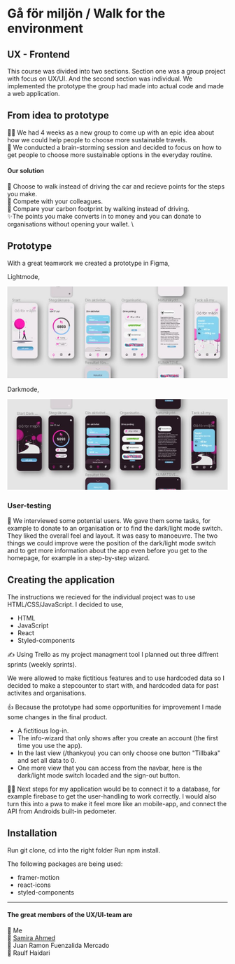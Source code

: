 # Gå för miljön / Walk for the environment

## UX - Frontend 

This course was divided into two sections. Section one was a group project with focus on UX/UI. And the second section was individual. We implemented the prototype the group had made into actual code and made a web application.

## From idea to prototype

 🕵️‍♀️ We had 4 weeks as a new group to come up with an epic idea about how we could help people to choose more sustainable travels. \
🧠 We conducted a brain-storming session and decided to focus on how to get people to choose more sustainable options in the everyday routine.


#### Our solution
🚶 Choose to walk instead of driving the car and recieve points for the steps you make. \
👯  Compete with your colleagues. \
👣 Compare your carbon footprint by walking instead of driving.  \
✨The points you make converts in to money and you can donate to organisations without opening your wallet.  \


## Prototype

With a great teamwork we created a prototype in Figma,

Lightmode,

<a href="https://github.com"><img src="https://github.com/tbjargrim/Walk-for-the-environment/blob/main/src/Images/FigmaLight.jpg" alt="Prototype in lightmode" border="0" /></a>

Darkmode,

<a href="https://github.com"><img src="https://github.com/tbjargrim/Walk-for-the-environment/blob/main/src/Images/FigmaDark.jpg" border="0" /></a>

### User-testing
👀 We interviewed some potential users. We gave them some tasks, for example to donate to an organisation or to find the dark/light mode switch. They liked the overall feel and layout. It was easy to manoeuvre. The two things we could improve were the position of the dark/light mode switch and to get more information about the app even before you get to the homepage, for example in a step-by-step wizard.


## Creating the application

The instructions we recieved for the individual project was to use HTML/CSS/JavaScript.
I decided to use,
- HTML
- JavaScript
- React
- Styled-components

✍️ Using Trello as my project managment tool I planned out three diffrent sprints (weekly sprints).

We were allowed to make fictitious features and to use hardcoded data so I decided to make a stepcounter to start with, and hardcoded data for past activites and organisations. 

👍 Because the prototype had some opportunities for improvement I made some changes in the final product. 
- A fictitious log-in. 
- The info-wizard that only shows after you create an account (the first time you use the app). 
- In the last view (/thankyou) you can only choose one button "Tillbaka" and set all data to 0. 
- One more view that you can access from the navbar, here is the dark/light mode switch locaded and the sign-out button. 



 🏃‍♀️ Next steps for my application would be to connect it to a database, for example firebase to get the user-handling to work correctly. I would also turn this into a pwa to make it feel more like an mobile-app, and connect the API from Androids built-in pedometer. 



## Installation

Run git clone, 
cd into the right folder
Run npm install. 

The following packages are being used:
- framer-motion
- react-icons
- styled-components

---

 #### The great members of the UX/UI-team are

🐸  Me \
🦔 [Samira Ahmed](https://github.com/samiraahmed90) \
🐧 Juan Ramon Fuenzalida Mercado \
🦊 Raulf Haidari